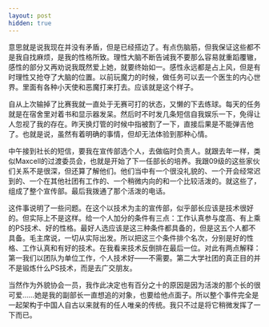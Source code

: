 ```yaml
---
layout: post
hidden: true
---
```

意思就是说我现在并没有矛盾，但是已经搭边了。有点伤脑筋，但我保证这些都不是我自找麻烦，是我的性格所致。理性大脑不断告诫我不要那么容易就重蹈覆辙，感性的部分又再劝说我既然爱上她，就要终始如一。感性永远都是占上风，但是有时理性又抢夺了大脑的位置。以前玩魔力的时候，做任务可以去一个医生的内心世界。里面有各种小天使和恶魔打来打去。应该就是这个样子。

自从上次输掉了比赛我就一直处于无赛可打的状态，又懒的下去练球。每天的任务就是在宿舍里对着书和显示器发呆。然后时不时发几条短信自我娱乐一下，免得让人忽视了我的存在。昨天换灯管的时候中指被割了一下，直接后果是不能弹吉他了。也就是说，虽然有着明确的事情，但却无法体验到那种心情。

中午接到社长的短信，要我在宣传部选个人，去做临时负责人。就跟去年一样，类似Maxcell的过渡委员会，也就是开始了下一任部长的培养。我跟09级的这些家伙们关系不是很深，但还算了解他们。他们当中有一个很没礼貌的、一个开会经常迟到的、一个在其他社团有工作的、一个稍微内向的和一个比较活泼的。就这些了，组成了整个宣传部。最后我拨通了那个活泼的电话。

这件事说明了一些问题。在这个以技术为主的宣传部，似乎部长应该是技术很好的。但实际上不是这样。给一个人加分的条件有三点：工作认真参与度高、有上乘的PS技术、好的性格。最好人选应该是这三种条件都具备的，但是这五个人都不具备。毛主席说，一切从实际出发。所以把这三个条件排个名次，分别是好的性格、工作认真和有好的技术。在我看来技术反倒排在最后一位。对此有两点解释：第一我们以团队为单位工作，个人技术好——不需要。第二大学社团的真正目的并不是锻炼什么PS技术，而是去广交朋友。

当然作为外貌协会一员，我作此决定也有百分之十的原因是因为活泼的那个长的很可爱……她是我的副部长一直想追的对象，也要给他点面子。所以整个事件完全是一起架构于中国人自古以来就有的任人唯亲的传统。我只不过是将它稍微发挥了一下而已。